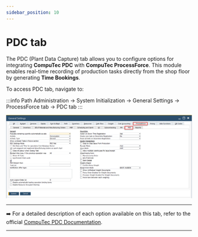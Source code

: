 ```yaml
---
sidebar_position: 10
---
```


# PDC tab

The PDC (Plant Data Capture) tab allows you to configure options for integrating **CompuTec PDC** with **CompuTec ProcessForce**. This module enables real-time recording of production tasks directly from the shop floor by generating **Time Bookings**.

To access PDC tab, navigate to:

:::info Path
Administration → System Initialization → General Settings → ProcessForce tab → PDC tab
:::

![PDC tab](./media/pdc-tab/pdc-gen-settings.webp)

---

➡️ For a detailed description of each option available on this tab, refer to the official [CompuTec PDC Documentation](https://learn.computec.one/docs/pdc/administrators-guide/setting-up-the-application/overview#processforce-settings).

---
